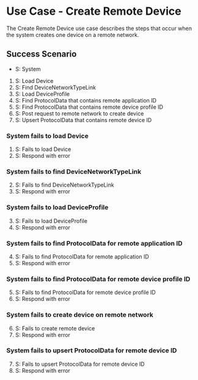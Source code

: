 # Use Case - Create Remote Device

The Create Remote Device use case describes the steps that occur when
the system creates one device on a remote network.

## Success Scenario

* S: System

1. S: Load Device
2. S: Find DeviceNetworkTypeLink
3. S: Load DeviceProfile
4. S: Find ProtocolData that contains remote application ID
5. S: Find ProtocolData that contains remote device profile ID
6. S: Post request to remote network to create device
7. S: Upsert ProtocolData that contains remote device ID

### System fails to load Device

1. S: Fails to load Device
2. S: Respond with error

### System fails to find DeviceNetworkTypeLink

2. S: Fails to find DeviceNetworkTypeLink
3. S: Respond with error

### System fails to load DeviceProfile

3. S: Fails to load DeviceProfile
4. S: Respond with error

### System fails to find ProtocolData for remote application ID

4. S: Fails to find ProtocolData for remote application ID
5. S: Respond with error

### System fails to find ProtocolData for remote device profile ID

5. S: Fails to find ProtocolData for remote device profile ID
6. S: Respond with error

### System fails to create device on remote network

6. S: Fails to create remote device
7. S: Respond with error

### System fails to upsert ProtocolData for remote device ID

7. S: Fails to upsert ProtocolData for remote device ID
8. S: Respond with error
